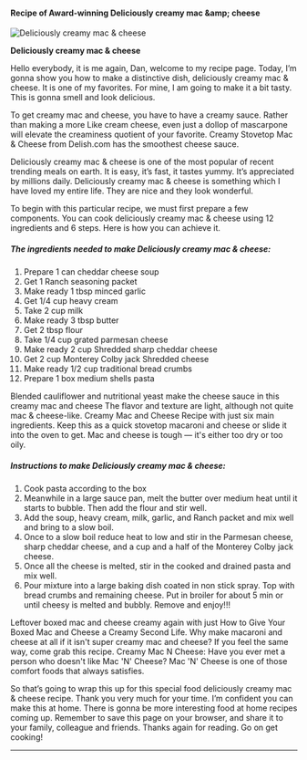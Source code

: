             

#### Recipe of Award-winning Deliciously creamy mac &amp;amp; cheese

![Deliciously creamy mac &amp; cheese](https://img-global.cpcdn.com/recipes/4785264600285184/751x532cq70/deliciously-creamy-mac-cheese-recipe-main-photo.jpg)

**Deliciously creamy mac &amp; cheese**

Hello everybody, it is me again, Dan, welcome to my recipe page. Today, I’m gonna show you how to make a distinctive dish, deliciously creamy mac & cheese. It is one of my favorites. For mine, I am going to make it a bit tasty. This is gonna smell and look delicious.

To get creamy mac and cheese, you have to have a creamy sauce. Rather than making a more Like cream cheese, even just a dollop of mascarpone will elevate the creaminess quotient of your favorite. Creamy Stovetop Mac & Cheese from Delish.com has the smoothest cheese sauce.

Deliciously creamy mac & cheese is one of the most popular of recent trending meals on earth. It is easy, it’s fast, it tastes yummy. It’s appreciated by millions daily. Deliciously creamy mac & cheese is something which I have loved my entire life. They are nice and they look wonderful.

To begin with this particular recipe, we must first prepare a few components. You can cook deliciously creamy mac & cheese using 12 ingredients and 6 steps. Here is how you can achieve it.

##### The ingredients needed to make Deliciously creamy mac & cheese:

1.  Prepare 1 can cheddar cheese soup
2.  Get 1 Ranch seasoning packet
3.  Make ready 1 tbsp minced garlic
4.  Get 1/4 cup heavy cream
5.  Take 2 cup milk
6.  Make ready 3 tbsp butter
7.  Get 2 tbsp flour
8.  Take 1/4 cup grated parmesan cheese
9.  Make ready 2 cup Shredded sharp cheddar cheese
10.  Get 2 cup Monterey Colby jack Shredded cheese
11.  Make ready 1/2 cup traditional bread crumbs
12.  Prepare 1 box medium shells pasta

Blended cauliflower and nutritional yeast make the cheese sauce in this creamy mac and cheese The flavor and texture are light, although not quite mac & cheese-like. Creamy Mac and Cheese Recipe with just six main ingredients. Keep this as a quick stovetop macaroni and cheese or slide it into the oven to get. Mac and cheese is tough — it's either too dry or too oily.

##### Instructions to make Deliciously creamy mac & cheese:

1.  Cook pasta according to the box
2.  Meanwhile in a large sauce pan, melt the butter over medium heat until it starts to bubble. Then add the flour and stir well.
3.  Add the soup, heavy cream, milk, garlic, and Ranch packet and mix well and bring to a slow boil.
4.  Once to a slow boil reduce heat to low and stir in the Parmesan cheese, sharp cheddar cheese, and a cup and a half of the Monterey Colby jack cheese.
5.  Once all the cheese is melted, stir in the cooked and drained pasta and mix well.
6.  Pour mixture into a large baking dish coated in non stick spray. Top with bread crumbs and remaining cheese. Put in broiler for about 5 min or until cheesy is melted and bubbly. Remove and enjoy!!!

Leftover boxed mac and cheese creamy again with just How to Give Your Boxed Mac and Cheese a Creamy Second Life. Why make macaroni and cheese at all if it isn't super creamy mac and cheese? If you feel the same way, come grab this recipe. Creamy Mac N Cheese: Have you ever met a person who doesn't like Mac 'N' Cheese? Mac 'N' Cheese is one of those comfort foods that always satisfies.

So that’s going to wrap this up for this special food deliciously creamy mac & cheese recipe. Thank you very much for your time. I’m confident you can make this at home. There is gonna be more interesting food at home recipes coming up. Remember to save this page on your browser, and share it to your family, colleague and friends. Thanks again for reading. Go on get cooking!

* * *